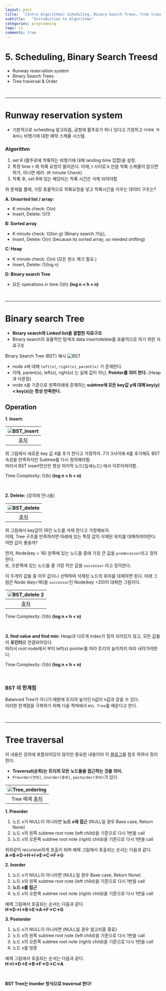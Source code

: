```yaml
---
layout: post
title:  "[Intro Algorithms] Scheduling, Binary Search Trees, tree traversal"
subtitle:   "Introduction to Algorithms"
categories: programming
tags: cs
comments: true
---
```


# 5. Scheduling, Binary Search Treesd
- Runway reservation system
- Binary Search Trees
- Tree traversal & Order

<br/>

---

# Runway reservation system
- 기본적으로 scheidling 알고리즘, 공항에 활주로가 하나 있다고 가정하고 `미래에 착륙하는` 비행기에 대한 예약 스케쥴 시스템.

### Algorithm
1. set R (활주로에 착륙하는 비행기에 대해 landing time 집합)을 설정.
2. 특정 time `t` 에 착륙 요청이 들어온다. 이때, t 사이로 k 만큼 착륙 스케쥴이 없으면 허가, 아니면 에러. (K minute Check)
3. 착륙 후, set R에 있는 해당되는 착륙 시간은 삭제 되어야함

위 문제를 풀때, 가장 효율적으로 착륙요청을 넣고 착륙시간을 지우는 데이터 구조는?

**A. Unsorted list / array:** 
- K minute check: O(n) 
- Insert, Delete: O(1)

**B: Sorted array**
- K minute check: O(lon g) (Binary search 가능), 
- Insert, Delete: O(n) (because its sorted array, so needed shifting)

**C: Heap**
- K minute check: O(n) (모든 원소 체크 필요.)
- Insert, Delete: O(log n)

**D: Binary search Tree**
- 모든 operations in time O(h)  **(log n < h < n)**

<br/>

---

# Binary search Tree

- **Binary search와 Linked list을 결합한 자료구조**
- Binary search의 효율적인 탐색과 data insert/delete를 효율적으로 하기 위한 자료구조

Binary Search Tree (BST) 예시
![BST](https://swha0105.github.io/assets/intro_algorithm/image/lec5_bst.png)  
- node x에 대해 `left(x)`, `right(x)`, `parent(x)` 가 존재한다.
- 이때, parent(x), left(x), right(x) 는 실제 값이 아닌, **Pointer를 의미 한다.** (Heap 과 다른점)
- node x을 기준으로 왼쪽아래에 존재하는 **subtree에 모든 key값 y에 대해 key(y) < key(x)는 항상 만족한다.**

## Operation

**1. Insert:**

|![BST_insert](https://swha0105.github.io/assets/intro_algorithm/image/lec5_bst_insert.png)  
|:--:| 
| [출처](https://ratsgo.github.io/data%20structure&algorithm/2017/10/22/bst/) |

위 그림에서 새로운 key 값 4를 추가 한다고 가정하자. 7가 3사이에 4를 추가해도 BST 속성을 만족하지만 Subtree를 다시 정의해야함.   
따라서 BST insert연산은 항상 마지막 노드(잎새노드) 에서 이루어져야함.  

Time Complexity: O(h)  **(log n < h < n)**

<br/>


**2. Delete:** (강의에 안나옴)

|![BST_delete](https://swha0105.github.io/assets/intro_algorithm/image/lec5_bst_delete.png)  
|:--:| 
| [출처](https://ratsgo.github.io/data%20structure&algorithm/2017/10/22/bst/) |

위 그림에서 key값이 16인 노드를 삭제 한다고 가정해보자.  
이때, Tree 구조를 만족하러면 아래에 있는 특정 값이 삭제된 위치를 대체하여야한다. 어떤 값이 좋을까?  
  
먼저, Node(key = 16) 왼쪽에 있는 노드들 중에 가장 큰 값을 `predecessor`라고 정의한다.  
또, 오른쪽에 있는 노드들 중 가장 작은 값을 `successor` 라고 정의한다.  

이 두개의 값들 중 아무 값이나 선택하여 삭제된 노드의 위치를 대체하면 된다. 아래 그림은 Node (key=16)을 `successor`인 Node(key =20)이 대체한 그림이다.

|![BST_delete 2](https://swha0105.github.io/assets/intro_algorithm/image/lec5_bst_delete_2.png)  
|:--:| 
| [출처](https://ratsgo.github.io/data%20structure&algorithm/2017/10/22/bst/) |  
  
Time Complexity: O(h)  **(log n < h < n)**  

<br/>

**3. find value and find min:**
Heap과 다르게 index가 정의 되어있지 않고, 모든 값들이 **포인터**로 연결되어있다.    
따라서 root node에서 부터 left(x) pointer를 따라 트리의 높이까지 따라 내려가야한다.    
  
Time Complexity: O(h)  **(log n < h < n)**  

<br/>

### BST 의 한계점
Balanced Tree가 아니기 때문에 트리의 높이인 h값이 n값과 같을 수 있다.  
이러한 한계점을 극복하기 위해 다음 렉쳐에서 `AVL Tree`를 배운다고 한다.


<br/>

---

# Tree traversal
이 내용은 강의에 포함되어있지 않지만 중요한 내용이라 이 [블로그](https://www.google.com/search?q=traversal+order&rlz=1C1SQJL_koKR840KR840&oq=traversal+order&aqs=chrome..69i57.140j0j7&sourceid=chrome&ie=UTF-8)를 참조 하여서 정리한다.

- **Traversal(순회)는 트리의 모든 노드들을 접근하는 것을 의미.**
- `Preorder(전위)`, `Inorder(중위)`, `postorder(후위)`가 있다. 


|![Tree_ordering](https://swha0105.github.io/assets/intro_algorithm/image/lec_5_order.png)  
|:--:| 
| Tree 예제 [출처](https://m.blog.naver.com/PostView.nhn?blogId=4717010&logNo=60209908735&proxyReferer=https:%2F%2Fwww.google.com%2F) |  

**1. Preorder**
   1. 노드 x가 NULL이 아니라면 **노드 x에 접근** (NULL일 경우 Base case, Return None)
   2. 노드 x의 왼쪽 subtree root note (left child)을 기준으로 다시 1번을 call
   3. 노드 x의 오른쪽 subtree root note (right) child)을 기준으로 다시 1번을 call

위와같이 recursive하게 호출이 되며 예제 그림에서 호출되는 순서는 다음과 같다.  
**A->B->D->H->I->E->C->F->G** 

**2. Inorder**
   1. 노드 x가 NULL이 아니라면 (NULL일 경우 Base case, Return None)
   2. 노드 x의 왼쪽 subtree root note (left child)을 기준으로 다시 1번을 call
   3. **노드 x를 접근**
   4. 노드 x의 오른쪽 subtree root note (right) child)을 기준으로 다시 1번을 call

예제 그림에서 호출되는 순서는 다음과 같다.   
**H->D->I->B->E->A->F->C->G** 

**3. Postorder** 
   1. 노드 x가 NULL이 아니라면 (NULL일 경우 알고리즘 종료)
   2. 노드 x의 왼쪽 subtree root note (left child)을 기준으로 다시 1번을 call
   3. 노드 x의 오른쪽 subtree root note (right) child)을 기준으로 다시 1번을 call
   4. 노드 x를 방문


예제 그림에서 호출되는 순서는 다음과 같다.   
**H->I->D->E->B->F->G->C->A** 

<br/>

**BST Tree는 Inorder 방식으로 traversal 한다!**

<script>
MathJax.Hub.Queue(["Typeset",MathJax.Hub]);
</script>


<script>
MathJax = {
  tex: {
    inlineMath: [['$', '$'], ['\\(', '\\)']]
  },
  svg: {
    fontCache: 'global'
  }
};
</script>
<script type="text/javascript" id="MathJax-script" async
  src="https://cdn.jsdelivr.net/npm/mathjax@3/es5/tex-svg.js">
</script>

